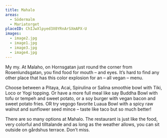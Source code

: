```yaml
---
title: Mahalo
areas:
  - Södermalm
  - Mariatorget
placeID: ChIJwXlpyed3X0YRnArSXmAPX-U
images:
  - image2.jpg
  - image1.jpg
  - image3.jpg
  - image4.jpg
---
```


My my. At Malaho, on Hornsgatan just round the corner from Rosenlundsgatan, you find food for mouth – and eyes. It’s hard to find any other place that has this color explosion for an – all vegan – menu.

Choose between a Pitaya, Acai, Spirulina or Salina smoothie bowl with Tiki, Loco or Yogi topping. Or have a more full meal like say Buddha Bowl with tofu or tempeh and sweet potato, or a soy burger with vegan bacon and sweet potato fries. OR try vegogo favorite Luaua Bowl with a spicy raw walnut and sunflower seed mince – taste like taco but so much better!

There are so many options at Mahalo. The restaurant is just like the food, very colorful and tilltalande and as long as the weather allows, you can sit outside on gårdshus terrace. Don’t miss.
